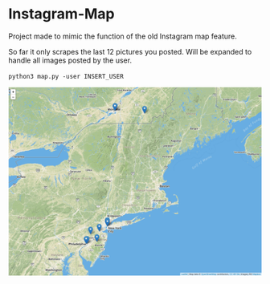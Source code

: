# Instagram-Map
Project made to mimic the function of the old Instagram map feature.

So far it only scrapes the last 12 pictures you posted. Will be expanded to handle all images posted by the user. 

` python3 map.py -user INSERT_USER `

![Alt text](/img/map.png?raw=true "Map Output")
